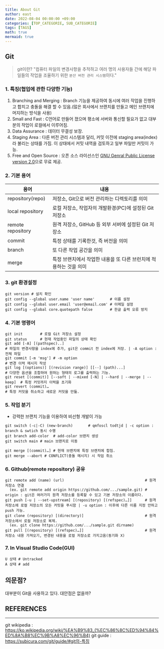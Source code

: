 ```yaml
---
title: About Git
author: east
date: 2022-08-04 00:00:00 +09:00
categories: [TOP_CATEGORIE, SUB_CATEGORIE]
tags: [TAGS]
math: true
mermaid: true
---
```

<!--
layout:     post
title:      
subtitle:   description about git
date:       2022-08-22
author:     eastk1te
header-img: img/Git.png
catalog: true
published : true
tags:
    -  Git
    -  Github
-->

## Git

> git이란?
> "컴퓨터 파일의 변경사항을 추적하고 여러 명의 사용자들 간에 해당 파일들의 작업을 조율하기 위한 `분산 버전 관리 시스템`이다."



### 1. 특징(협업에 관한 다양한 기능)
  1.  Branching and Merging : Branch 기능을 제공하여 동시에 여러 작업을 진행하고 합치고 충돌을 해결 할 수 있음.(많은 회사에서 브랜치를 만들고 메인 브랜치에 머지하는 방식을 사용)
  2.  Small and Fast : C언어로 만들어 졌으며 평소에 서버와 통신할 필요가 없고 대부분의 작업이 로컬에서 이루어짐.
  3.  Data Assurance : 데이터 무결성 보장.
  4.  Staging Area   : 다른 버전 관리 시스템과 달리, 커밋 이전에 staging area(index)라 불리는 상태를 가짐. 이 상태에서 커밋 내역을 검토하고 일부 파일만 커밋이 가능.
  5.  Free and Open Source : 오픈 소스 라이선스인 [GNU Genral Public License version 2.0](https://opensource.org/licenses/GPL-2.0)으로 무료 제공.



### 2. 기본 용어
|       용어          | 내용 | 
|       ---           | --- |
| repository(repo)    |  저장소, Git으로 버전 관리하는 디렉토리를 의미 | 
| local repository    | 로컬 저장소, 작업자의 개발환경(PC)에 설정된 Git 저장소|
| remote repository   | 원격 저장소, GitHub 등 외부 서버에 설정된 Git 저장소 |
| commit              | 특정 상태를 기록한것, 즉 버전을 의미|
| branch              | 또 다른 작업 공간을 의미|
| merge               | 특정 브랜치에서 작업한 내용을 또 다른 브런치에 적용하는 것을 의미|



### 3. git 환경설정

```shell
git version # 설치 확인
git config --global user.name 'user name'       # 이름 설정
git config --global user.email 'user@email.com' # 이메일 설정
git config --global core.quotepath false        # 한글 출력 오류 방지
```



### 4. 기본 명령어

```shell
git init        # 로컬 Git 저장소 설정
git status      # 현재 작업중인 파일의 상태 확인
git add [-A] [(pathspec)..]                                               # 파일의 변경사항을 index에 추가, git은 commit 전 index에 저장. | -A option : 전체 파일
git commit [-m 'msg'] # -m option                                         # 변경 이력 메시지 작성
git log [(options)] [(revision range)] [[--] (path)...]                   # 다양한 옵션을 조합하여 원하는 형태의 로그를 출력하는 기능.
git reset [(commit)] [--soft | --mixed [-N] | --hard | --merge | --keep]  # 특정 커밋까지 이력을 초기화
git revert (commit)…                                                      # 특정 커밋을 취소하고 새로운 커밋을 만듦.
```



### 5. 작업 분기
 - 강력한 브랜치 기능을 이용하여 비선형 개발이 가능
 
```shell
git switch (-c|-C) (new-branch)       # qmfoscl todtjd | -c option : branch & swtich 동시 수행
git branch add-color  # add-color 브랜치 생성
git switch main # main 브랜치로 이동

git merge [(commit)…] # 현재 브랜치에 특정 브랜치에 합침.
git merge --abort # CONFLICT(충돌 메시지) 시 작업 취소
```

### 6. Github(remote repository) 공유

```shell
git remote add (name) (url)                                     # 원격 저장소 연결
  (ex. git remote add origin https://github.com/.../sample.git) # origin : git은 여러가지 원격 저장소를 등록할 수 있고 기본 저장소의 이름이다.
git push [-u | --set-upstream] [(repository) [(refspec)…]]      # 원격 저장소에 로컬 저장소의 모든 커밋을 푸시함 | -u option : 이후에 다른 이름 지정 안하고 push 가능.
git clone (repository) [(directory)]                            # 원격저장소에서 로컬 저장소로 복제.
  (ex. git clone https://github.com/.../sample.git dirname)
git pull [(repository) [(refspec)…]]                            # 원격 저장소 내용 가져오기, 변경된 내용을 로컬 저장소로 가지고옴(동기화 X)
```

### 7. In Visual Studio Code(GUI)

```shell
U 상태 # Untracked
A 상태 # add
```



## 의문점?
대부분이 Git을 사용하고 있다. 대안점은 없을까?


## REFERENCES

------

git wikipedia : https://ko.wikipedia.org/wiki/%EA%B9%83_(%EC%86%8C%ED%94%84%ED%8A%B8%EC%9B%A8%EC%96%B4)
git guide     : https://subicura.com/git/guide/#git의-특징
